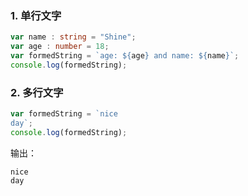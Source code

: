 ### 1. 单行文字

```typescript
var name : string = "Shine";
var age : number = 18;
var formedString = `age: ${age} and name: ${name}`;
console.log(formedString);
```

### 2. 多行文字

```typescript
var formedString = `nice
day`;
console.log(formedString);
```

输出：

```
nice
day
```

